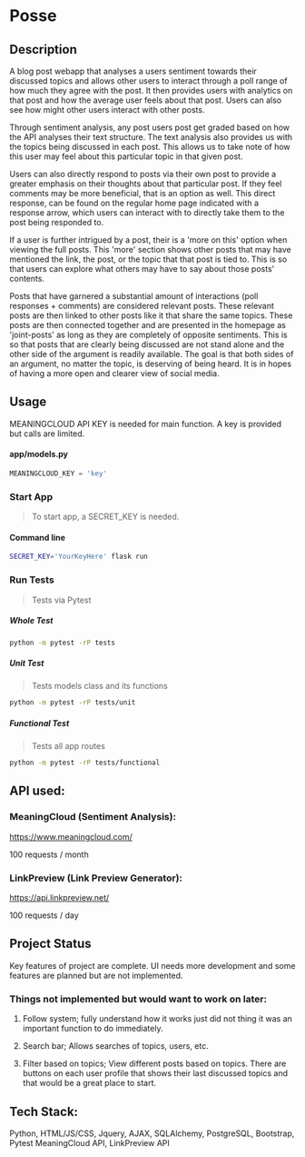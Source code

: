 # Posse 


## Description

A blog post webapp that analyses a users sentiment towards their discussed topics and allows other users to interact through a poll range of how much they agree with the post. It then provides users with analytics on that post and how the average user feels about that post. Users can also see how might other users interact with other posts.

Through sentiment analysis, any post users post get graded based on how the API analyses their text structure. The text analysis also provides us with the topics being discussed in each post. This allows us to take note of how this user may feel about this particular topic in that given post.

Users can also directly respond to posts via their own post to provide a greater emphasis on their thoughts about that particular post. If they feel comments may be more beneficial, that is an option as well. This direct response, can be found on the regular home page indicated with a response arrow, which users can interact with to directly take them to the post being responded to.

If a user is further intrigued by a post, their is a 'more on this' option when viewing the full posts. This 'more' section shows other posts that may have mentioned the link, the post, or the topic that that post is tied to. This is so that users can explore what others may have to say about those posts' contents.

Posts that have garnered a substantial amount of interactions (poll responses + comments) are considered relevant posts. These relevant posts are then linked to other posts like it that share the same topics. These posts are then connected together and are presented in the homepage as 'joint-posts' as long as they are completely of opposite sentiments. This is so that posts that are clearly being discussed are not stand alone and the other side of the argument is readily available. The goal is that both sides of an argument, no matter the topic, is deserving of being heard. It is in hopes of having a more open and clearer view of social media.

## Usage

MEANINGCLOUD API KEY is needed for main function. A key is provided but calls are limited.

#### app/models.py

```python
MEANINGCLOUD_KEY = 'key'
```
### Start App
> To start app, a SECRET_KEY is needed.
#### Command line
```bash
SECRET_KEY='YourKeyHere' flask run
```

### Run Tests
>Tests via Pytest

##### Whole Test
```bash
python -m pytest -rP tests
```

##### Unit Test
> Tests models class and its functions
```bash
python -m pytest -rP tests/unit
```
##### Functional Test
> Tests all app routes
```bash
python -m pytest -rP tests/functional
```

## API used:

### MeaningCloud (Sentiment Analysis):
https://www.meaningcloud.com/

100 requests / month


### LinkPreview (Link Preview Generator):
https://api.linkpreview.net/

100 requests / day

## Project Status

Key features of project are complete. UI needs more development and some features are planned but are not implemented. 

### Things not implemented but would want to work on later:

1. Follow system; fully understand how it works just did not thing it was an important function to do immediately.

2. Search bar; Allows searches of topics, users, etc.

3. Filter based on topics; View different posts based on topics. There are buttons on each user profile that shows their last discussed topics and that would be a great place to start.

## Tech Stack:

Python, HTML/JS/CSS, Jquery, AJAX, SQLAlchemy, PostgreSQL, Bootstrap, Pytest MeaningCloud API, LinkPreview API 
